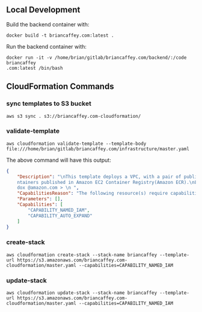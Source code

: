 ## Local Development

Build the backend container with:

```
docker build -t briancaffey.com:latest .
```

Run the backend container with:

```
docker run -it -v /home/brian/gitlab/briancaffey.com/backend/:/code briancaffey
.com:latest /bin/bash
```

## CloudFormation Commands

### sync templates to S3 bucket

```
aws s3 sync . s3://briancaffey.com-cloudformation/
```

### validate-template

```
aws cloudformation validate-template --template-body file:///home/brian/gitlab/briancaffey.com/infrastructure/master.yaml
```

The above command will have this output:

```json
{
    "Description": "\nThis template deploys a VPC, with a pair of public and private subnets spread across two Availabilty Zones. It deploys an Internet Gateway, with a default route on the public subnets. It deploys a pair of NAT Gateways (one in each AZ), and default routes for them in the private subnets.\nIt then deploys a highly available ECS cluster using an AutoScaling Group, with ECS hosts distributed across multiple Availability Zones.\nFinally, it deploys a pair of example ECS services from co
    ntainers published in Amazon EC2 Container Registry(Amazon ECR).\nLast Modified: 22n d September 2016 Author: Paul Maddox < pmad
    dox @amazon.com > \n ",
    "CapabilitiesReason": "The following resource(s) require capabilities: [AWS::CloudFormation::Stack]",
    "Parameters": [],
    "Capabilities": [
        "CAPABILITY_NAMED_IAM",
        "CAPABILITY_AUTO_EXPAND"
    ]
}
```

### create-stack

```
aws cloudformation create-stack --stack-name briancaffey --template-url https://s3.amazonaws.com/briancaffey.com-cloudformation/master.yaml --capabilities=CAPABILITY_NAMED_IAM
```

### update-stack

```
aws cloudformation update-stack --stack-name briancaffey --template-url https://s3.amazonaws.com/briancaffey.com-cloudformation/master.yaml --capabilities=CAPABILITY_NAMED_IAM
```